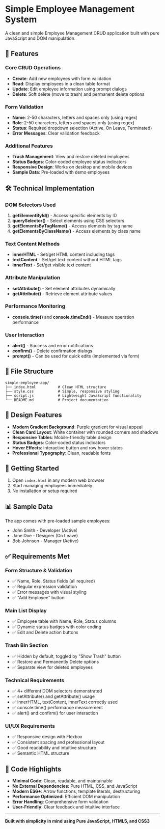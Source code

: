 # Simple Employee Management System

A clean and simple Employee Management CRUD application built with pure JavaScript and DOM manipulation.

## 🚀 Features

### Core CRUD Operations
- **Create**: Add new employees with form validation
- **Read**: Display employees in a clean table format
- **Update**: Edit employee information using prompt dialogs
- **Delete**: Soft delete (move to trash) and permanent delete options

### Form Validation
- **Name**: 2-50 characters, letters and spaces only (using regex)
- **Role**: 2-50 characters, letters and spaces only (using regex)
- **Status**: Required dropdown selection (Active, On Leave, Terminated)
- **Error Messages**: Clear validation feedback

### Additional Features
- **Trash Management**: View and restore deleted employees
- **Status Badges**: Color-coded employee status indicators
- **Responsive Design**: Works on desktop and mobile devices
- **Sample Data**: Pre-loaded with demo employees

## 🛠 Technical Implementation

### DOM Selectors Used
1. **getElementById()** - Access specific elements by ID
2. **querySelector()** - Select elements using CSS selectors
3. **getElementsByTagName()** - Access elements by tag name
4. **getElementsByClassName()** - Access elements by class name

### Text Content Methods
- **innerHTML** - Set/get HTML content including tags
- **textContent** - Set/get text content without HTML tags
- **innerText** - Set/get visible text content

### Attribute Manipulation
- **setAttribute()** - Set element attributes dynamically
- **getAttribute()** - Retrieve element attribute values

### Performance Monitoring
- **console.time()** and **console.timeEnd()** - Measure operation performance

### User Interaction
- **alert()** - Success and error notifications
- **confirm()** - Delete confirmation dialogs
- **prompt()** - Can be used for quick edits (implemented via form)

## 📁 File Structure

```
simple-employee-app/
├── index.html          # Clean HTML structure
├── style.css           # Simple, responsive styling
├── script.js           # Lightweight JavaScript functionality
└── README.md           # Project documentation
```

## 🎨 Design Features

- **Modern Gradient Background**: Purple gradient for visual appeal
- **Clean Card Layout**: White container with rounded corners and shadows
- **Responsive Tables**: Mobile-friendly table design
- **Status Badges**: Color-coded status indicators
- **Hover Effects**: Interactive button and row hover states
- **Professional Typography**: Clean, readable fonts

## 🚀 Getting Started

1. Open `index.html` in any modern web browser
2. Start managing employees immediately
3. No installation or setup required

## 📊 Sample Data

The app comes with pre-loaded sample employees:
- John Smith - Developer (Active)
- Jane Doe - Designer (On Leave)
- Bob Johnson - Manager (Active)

## ✅ Requirements Met

### Form Structure & Validation
- ✅ Name, Role, Status fields (all required)
- ✅ Regular expression validation
- ✅ Error messages with visual styling
- ✅ "Add Employee" button

### Main List Display
- ✅ Employee table with Name, Role, Status columns
- ✅ Dynamic status badges with color coding
- ✅ Edit and Delete action buttons

### Trash Bin Section
- ✅ Hidden by default, toggled by "Show Trash" button
- ✅ Restore and Permanently Delete options
- ✅ Separate view for deleted employees

### Technical Requirements
- ✅ 4+ different DOM selectors demonstrated
- ✅ setAttribute() and getAttribute() usage
- ✅ innerHTML, textContent, innerText correctly used
- ✅ console.time() performance measurement
- ✅ alert() and confirm() for user interaction

### UI/UX Requirements
- ✅ Responsive design with Flexbox
- ✅ Consistent spacing and professional layout
- ✅ Good readability and intuitive structure
- ✅ Semantic HTML structure

## 🔧 Code Highlights

- **Minimal Code**: Clean, readable, and maintainable
- **No External Dependencies**: Pure HTML, CSS, and JavaScript
- **Modern ES6+**: Arrow functions, template literals, destructuring
- **Performance Optimized**: Efficient DOM manipulation
- **Error Handling**: Comprehensive form validation
- **User-Friendly**: Clear feedback and intuitive interface

---

**Built with simplicity in mind using Pure JavaScript, HTML5, and CSS3**

